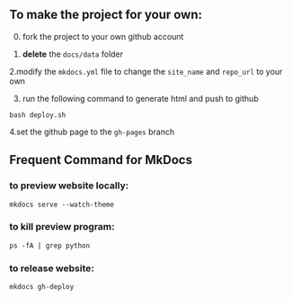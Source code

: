 ## To make the project for your own:
0. fork the project to your own github account

1. **delete** the `docs/data` folder
 
2.modify the `mkdocs.yml` file to change the `site_name` and `repo_url` to your own

3. run the following command to generate html and push to github

```shell
bash deploy.sh
```
4.set the github page to the `gh-pages` branch

## Frequent Command for MkDocs

### to preview website locally:

```shell
mkdocs serve --watch-theme
```

### to kill preview program:
```shell
ps -fA | grep python
```

### to release website:
```shell
mkdocs gh-deploy
```



